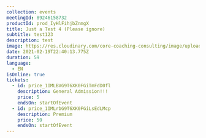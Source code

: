 ```yaml
---
collection: events
meetingId: 89246158732
productId: prod_IyHlFihjbZnmgX
title: Just a Test 4 (Please ignore)
subtitle: test123
description: test
image: https://res.cloudinary.com/core-coaching-consulting/image/upload/v1600812431/happy%20group.jpg
date: 2021-02-19T22:40:13.775Z
duration: 59
language:
  - EN
isOnline: true
tickets:
  - id: price_1IMLBVG9T6XK0FGiTmFdD0fl
    description: General Admission!!!
    price: 5
    endsOn: startOfEvent
  - id: price_1IMLrbG9T6XK0FGiLsEdLMcp
    description: Premium
    price: 50
    endsOn: startOfEvent
---
```

